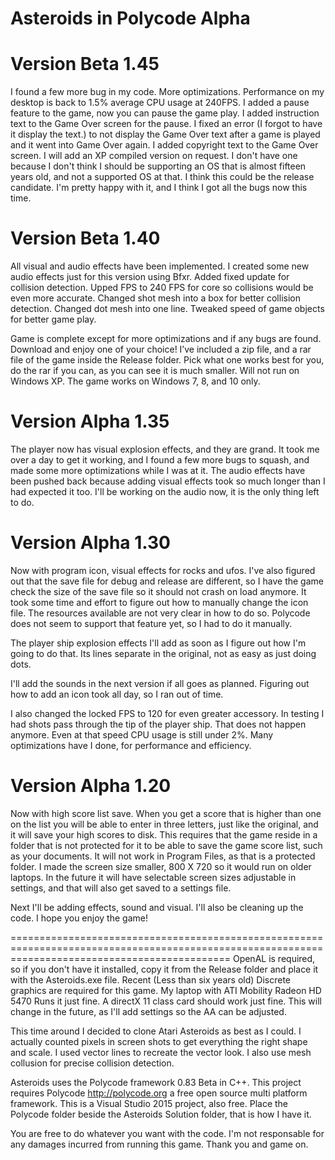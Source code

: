 Asteroids in Polycode Alpha
===========================

Version Beta 1.45
=================
I found a few more bug in my code. More optimizations. Performance on my desktop is back to 1.5% average CPU usage at 240FPS.
I added a pause feature to the game, now you can pause the game play. I added instruction text to the Game Over screen for the pause. I fixed an error (I forgot to have it display the text.) to not display the Game Over text after a game is played and it went into Game Over again.
I added copyright text to the Game Over screen.
I will add an XP compiled version on request. I don't have one because I don't think I should be supporting an OS that is almost fifteen years old, and not a supported OS at that.
I think this could be the release candidate. I'm pretty happy with it, and I think I got all the bugs now this time.

Version Beta 1.40
=================
All visual and audio effects have been implemented. I created some new audio effects just for this version using Bfxr.
Added fixed update for collision detection.
Upped FPS to 240 FPS for core so collisions would be even more accurate.
Changed shot mesh into a box for better collision detection.
Changed dot mesh into one line.
Tweaked speed of game objects for better game play.

Game is complete except for more optimizations and if any bugs are found.
Download and enjoy one of your choice! I’ve included a zip file, and a rar file of the game inside the Release folder. Pick what one works best for you, do the rar if you can, as you can see it is much smaller. Will not run on Windows XP. The game works on Windows 7, 8, and 10 only.


Version Alpha 1.35
==================
The player now has visual explosion effects, and they are grand. It took me over a day to get it working, and I found a few more bugs to squash, and made some more optimizations while I was at it. The audio effects have been pushed back because adding visual effects took so much longer than I had expected it too.
I'll be working on the audio now, it is the only thing left to do.

Version Alpha 1.30
==================
Now with program icon, visual effects for rocks and ufos. I've also figured out that the save file for debug and release are different, so I have the game check the size of the save file so it should not crash on load anymore.
It took some time and effort to figure out how to manually change the icon file. The resources available are not very clear in how to do so. Polycode does not seem to support that feature yet, so I had to do it manually.

The player ship explosion effects I'll add as soon as I figure out how I'm going to do that. Its lines separate in the original, not as easy as just doing dots.

I'll add the sounds in the next version if all goes as planned. Figuring out how to add an icon took all day, so I ran out of time.

I also changed the locked FPS to 120 for even greater accessory. In testing I had shots pass through the tip of the player ship. That does not happen anymore. Even at that speed CPU usage is still under 2%.
Many optimizations have I done, for performance and efficiency.

Version Alpha 1.20
==================
Now with high score list save. When you get a score that is higher than one on the list you will be able to enter in three letters, just like the original, and it will save your high scores to disk. This requires that the game reside in a folder that is not protected for it to be able to save the game score list, such as your documents. It will not work in Program Files, as that is a protected folder.
I made the screen size smaller, 800 X 720 so it would run on older laptops. In the future it will have selectable screen sizes adjustable in settings, and that will also get saved to a settings file.

Next I'll be adding effects, sound and visual. I'll also be cleaning up the code. I hope you enjoy the game!

==================================================================================================================================================
OpenAL is required, so if you don't have it installed, copy it from the Release folder and place it with the Asteroids.exe file. Recent (Less than six years old) Discrete graphics are required for this game. My laptop with ATI Mobility Radeon HD 5470 Runs it just fine. A directX 11 class card should work just fine. This will change in the future, as I'll add settings so the AA can be adjusted.

This time around I decided to clone Atari Asteroids as best as I could. I actually counted pixels in screen shots to get everything the right shape and scale. I used vector lines to recreate the vector look. I also use mesh collusion for precise collision detection.

Asteroids uses the Polycode framework 0.83 Beta in C++.
This project requires Polycode http://polycode.org a free open source multi platform framework. This is a Visual Studio 2015 project, also free.
Place the Polycode folder beside the Asteroids Solution folder, that is how I have it.

You are free to do whatever you want with the code. I'm not responsable for any damages incurred from running this game.
Thank you and game on.

